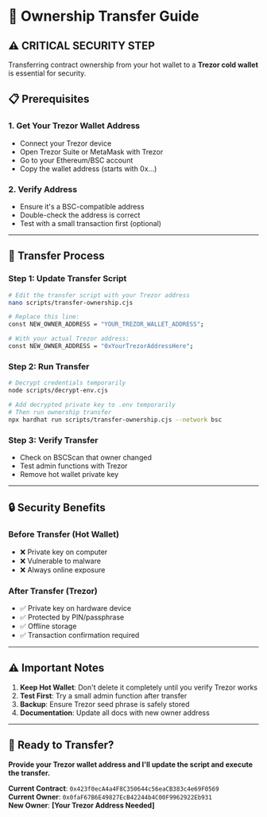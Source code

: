 # 🔐 Ownership Transfer Guide

## ⚠️ **CRITICAL SECURITY STEP**

Transferring contract ownership from your hot wallet to a **Trezor cold wallet** is essential for security.

## 📋 **Prerequisites**

### 1. **Get Your Trezor Wallet Address**
- Connect your Trezor device
- Open Trezor Suite or MetaMask with Trezor
- Go to your Ethereum/BSC account
- Copy the wallet address (starts with 0x...)

### 2. **Verify Address**
- Ensure it's a BSC-compatible address
- Double-check the address is correct
- Test with a small transaction first (optional)

---

## 🚀 **Transfer Process**

### **Step 1: Update Transfer Script**
```bash
# Edit the transfer script with your Trezor address
nano scripts/transfer-ownership.cjs

# Replace this line:
const NEW_OWNER_ADDRESS = "YOUR_TREZOR_WALLET_ADDRESS";

# With your actual Trezor address:
const NEW_OWNER_ADDRESS = "0xYourTrezorAddressHere";
```

### **Step 2: Run Transfer**
```bash
# Decrypt credentials temporarily
node scripts/decrypt-env.cjs

# Add decrypted private key to .env temporarily
# Then run ownership transfer
npx hardhat run scripts/transfer-ownership.cjs --network bsc
```

### **Step 3: Verify Transfer**
- Check on BSCScan that owner changed
- Test admin functions with Trezor
- Remove hot wallet private key

---

## 🔒 **Security Benefits**

### **Before Transfer (Hot Wallet)**
- ❌ Private key on computer
- ❌ Vulnerable to malware
- ❌ Always online exposure

### **After Transfer (Trezor)**
- ✅ Private key on hardware device
- ✅ Protected by PIN/passphrase
- ✅ Offline storage
- ✅ Transaction confirmation required

---

## ⚠️ **Important Notes**

1. **Keep Hot Wallet**: Don't delete it completely until you verify Trezor works
2. **Test First**: Try a small admin function after transfer
3. **Backup**: Ensure Trezor seed phrase is safely stored
4. **Documentation**: Update all docs with new owner address

---

## 🎯 **Ready to Transfer?**

**Provide your Trezor wallet address and I'll update the script and execute the transfer.**

**Current Contract**: `0x423f0ecA4a4F8C350644c56eaCB383c4e69F0569`  
**Current Owner**: `0x0faF67B6E49827EcB42244b4C00F9962922Eb931`  
**New Owner**: **[Your Trezor Address Needed]**
